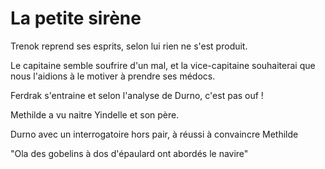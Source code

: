 # La petite sirène

Trenok reprend ses esprits, selon lui rien ne s'est produit. 

Le capitaine semble soufrire d'un mal, et la vice-capitaine souhaiterai que nous l'aidions à le motiver à prendre ses médocs. 

Ferdrak s'entraine et selon l'analyse de Durno, c'est pas ouf !

Methilde a vu naitre Yindelle et son père.

Durno avec un interrogatoire hors pair, à réussi à convaincre Methilde 

"Ola des gobelins à dos d'épaulard ont abordés le navire"